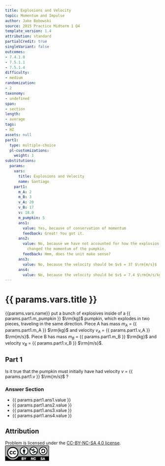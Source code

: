 ```yaml
---
title: Explosions and Velocity
topic: Momentum and Impulse
author: Jake Bobowski
source: 2015 Practice Midterm 1 Q4
template_version: 1.4
attribution: standard
partialCredit: true
singleVariant: false
outcomes:
- 7.4.1.0
- 7.5.1.1
- 7.5.1.4
difficulty:
- medium
randomization:
- 2
taxonomy:
- undefined
span:
- section
length:
- average
tags:
- HZ
assets: null
part1:
  type: multiple-choice
  pl-customizations:
    weight: 1
substitutions:
  params:
    vars:
      title: Explosions and Velocity
      name: Santiago
    part1:
      m_A: 2
      m_B: 3
      v_A: 20
      v_B: 17
      v: 18.0
      m_pumpkin: 5
      ans1:
        value: Yes, because of conservation of momentum
        feedback: Great! You got it.
      ans2:
        value: No, because we have not accounted for how the explosion might have
          changed the momentum of the pumpkin.
        feedback: Hmm, does the unit make sense?
      ans3:
        value: No, because the velocity should be $v$ = 37 $\rm{m/s}$
      ans4:
        value: No, because the velocity should be $v$ = 7.4 $\rm{m/s/kg}$
---
```

# {{ params.vars.title }}
{{params.vars.name}} put a bunch of explosives inside of a {{ params.part1.m_pumpkin }} $\rm{kg}$ pumpkin, which explodes in two pieces, traveling in the same direction.
Piece A has mass $m_A$ = {{ params.part1.m_A }} $\rm{kg}$ and velocity $v_A$ = {{ params.part1.v_A }} $\rm{m/s}$.
Piece B has mass $m_B$ = {{ params.part1.m_B }} $\rm{kg}$ and velocity $v_B$ = {{ params.part1.v_B }} $\rm{m/s}$.

## Part 1

Is it true that the pumpkin must initially have had velocity $v$ = {{ params.part1.v }} $\rm{m/s}$ ?

### Answer Section

- {{ params.part1.ans1.value }}
- {{ params.part1.ans2.value }}
- {{ params.part1.ans3.value }}
- {{ params.part1.ans4.value }}

## Attribution

Problem is licensed under the [CC-BY-NC-SA 4.0 license](https://creativecommons.org/licenses/by-nc-sa/4.0/).<br> ![The Creative Commons 4.0 license requiring attribution-BY, non-commercial-NC, and share-alike-SA license.](https://raw.githubusercontent.com/firasm/bits/master/by-nc-sa.png)